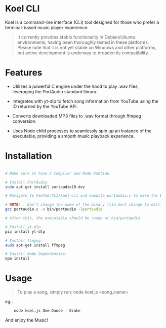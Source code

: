 # Koel CLI

Koel is a command-line interface (CLI) tool designed for those who prefer a terminal-based music player experience.

> It currently provides stable functionality in Debian/Ubuntu environments, having been thoroughly tested in these platforms. Please note that it is not yet stable on Windows and other platforms, but active development is underway to broaden its compatibility.

# Features

- Utilizes a powerful C engine under the hood to play .wav files, leveraging the PortAudio standard library.

- Integrates with yt-dlp to fetch song information from YouTube using the ID returned by the YouTube API.

- Converts downloaded MP3 files to .wav format through ffmpeg conversion.
- Uses Node child processes to seamlessly spin up an instance of the executable,   providing a smooth music playback experience.

# Installation 

```bash 

# Make sure to have C Compiler and Node Runtime.

# Install PortAudio
sudo apt-get install portaudio19-dev

# Navigate to FeatherCLI/koel-cli and compile portaudio.c to make the Binary executable on your machine :

# NOTE! : Don't change the name of the binary file,dont change to destination of the executable and make sure to link portaudio.
gcc portaudio.c -o bin/portaudio -lportaudio

# After this, the executable should be ready at bin/portaudio.

# Install yt-dlp
pip install yt-dlp

# Install ffmpeg
sudo apt-get install ffmpeg

# Install Node Dependencies:
npm install
```

# Usage 

> To play a song, simply run:
node koel.js <song_name>

eg : 
```bash
    node koel.js One Dance - Drake
```

And enjoy the Music!
